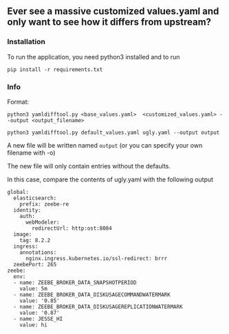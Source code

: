 ## Ever see a massive customized values.yaml and only want to see how it differs from upstream?


### Installation

To run the application, you need python3 installed and to run
```
pip install -r requirements.txt
```


### Info

Format:
```
python3 yamldifftool.py <base_values.yaml>  <customized_values.yaml> --output <output_filename>
```

```
python3 yamldifftool.py default_values.yaml ugly.yaml --output output
```

A new file will be written named `output` (or you can specify your own filename with -o)

The new file will only contain entries without the defaults.

In this case, compare the contents of ugly.yaml with the following output

```
global:
  elasticsearch:
    prefix: zeebe-re
  identity:
    auth:
      webModeler:
        redirectUrl: http:ost:8084
  image:
    tag: 8.2.2
  ingress:
    annotations:
      nginx.ingress.kubernetes.io/ssl-redirect: brrr
  zeebePort: 265
zeebe:
  env:
  - name: ZEEBE_BROKER_DATA_SNAPSHOTPERIOD
    value: 5m
  - name: ZEEBE_BROKER_DATA_DISKUSAGECOMMANDWATERMARK
    value: '0.85'
  - name: ZEEBE_BROKER_DATA_DISKUSAGEREPLICATIONWATERMARK
    value: '0.87'
  - name: JESSE_HI
    value: hi
```
